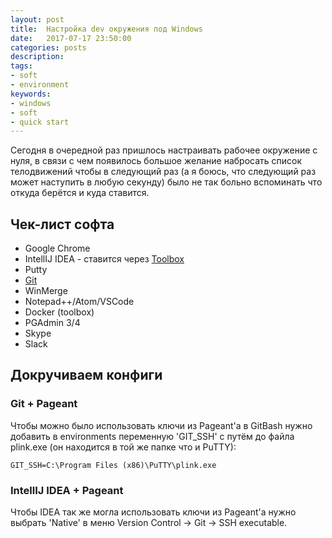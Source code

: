```yaml
---
layout: post
title:  Настройка dev окружения под Windows
date:   2017-07-17 23:50:00
categories: posts
description:
tags:
- soft
- environment
keywords:
- windows
- soft
- quick start
---
```


Сегодня в очередной раз пришлось настраивать рабочее окружение с нуля, в связи с чем появилось большое желание набросать список телодвижений чтобы в следующий раз (а я боюсь, что следующий раз может наступить в любую секунду) было не так больно вспоминать что откуда берётся и куда ставится.

<!--more-->

## Чек-лист софта

- Google Chrome
- IntellIJ IDEA - ставится через [Toolbox](https://www.jetbrains.com/toolbox/app/)
- Putty
- [Git](https://git-scm.com/)
- WinMerge
- Notepad++/Atom/VSCode
- Docker (toolbox)
- PGAdmin 3/4
- Skype
- Slack


## Докручиваем конфиги

### Git + Pageant
Чтобы можно было использовать ключи из Pageant'a в GitBash нужно добавить в environments переменную 'GIT_SSH' с путём до файла plink.exe (он находится в той же папке что и PuTTY):
```
GIT_SSH=C:\Program Files (x86)\PuTTY\plink.exe
```

### IntellIJ IDEA + Pageant
Чтобы IDEA так же могла использовать ключи из Pageant'a нужно выбрать 'Native' в меню Version Control -> Git -> SSH executable.
